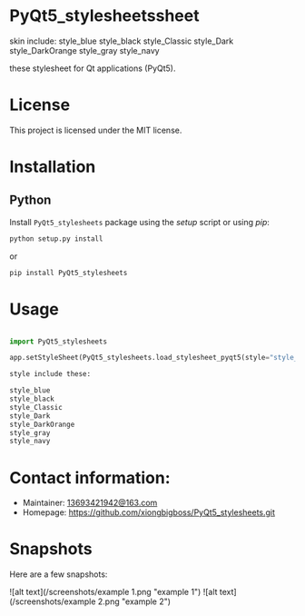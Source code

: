 PyQt5_stylesheetssheet
==================
skin include:
style_blue
style_black
style_Classic
style_Dark
style_DarkOrange
style_gray
style_navy


these stylesheet for Qt applications (PyQt5).


License
===========

This project is licensed under the MIT license.


Installation
==============

Python
-----------

Install ``PyQt5_stylesheets`` package using the *setup* script or using *pip*:

```bash
python setup.py install
```

or

```bash
pip install PyQt5_stylesheets
```

Usage
============
```Python

import PyQt5_stylesheets

app.setStyleSheet(PyQt5_stylesheets.load_stylesheet_pyqt5(style="style_black"))

style include these:

style_blue
style_black
style_Classic
style_Dark
style_DarkOrange
style_gray
style_navy
```

Contact information:
=========================

  - Maintainer: 13693421942@163.com
  - Homepage: https://github.com/xiongbigboss/PyQt5_stylesheets.git


Snapshots
=================

Here are a few snapshots:

![alt text](/screenshots/example 1.png "example 1")
![alt text](/screenshots/example 2.png "example 2")
